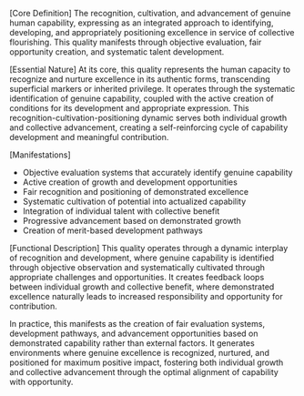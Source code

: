 [Core Definition]
The recognition, cultivation, and advancement of genuine human capability, expressing as an integrated approach to identifying, developing, and appropriately positioning excellence in service of collective flourishing. This quality manifests through objective evaluation, fair opportunity creation, and systematic talent development.

[Essential Nature]
At its core, this quality represents the human capacity to recognize and nurture excellence in its authentic forms, transcending superficial markers or inherited privilege. It operates through the systematic identification of genuine capability, coupled with the active creation of conditions for its development and appropriate expression. This recognition-cultivation-positioning dynamic serves both individual growth and collective advancement, creating a self-reinforcing cycle of capability development and meaningful contribution.

[Manifestations]
- Objective evaluation systems that accurately identify genuine capability
- Active creation of growth and development opportunities
- Fair recognition and positioning of demonstrated excellence
- Systematic cultivation of potential into actualized capability
- Integration of individual talent with collective benefit
- Progressive advancement based on demonstrated growth
- Creation of merit-based development pathways

[Functional Description]
This quality operates through a dynamic interplay of recognition and development, where genuine capability is identified through objective observation and systematically cultivated through appropriate challenges and opportunities. It creates feedback loops between individual growth and collective benefit, where demonstrated excellence naturally leads to increased responsibility and opportunity for contribution.

In practice, this manifests as the creation of fair evaluation systems, development pathways, and advancement opportunities based on demonstrated capability rather than external factors. It generates environments where genuine excellence is recognized, nurtured, and positioned for maximum positive impact, fostering both individual growth and collective advancement through the optimal alignment of capability with opportunity.